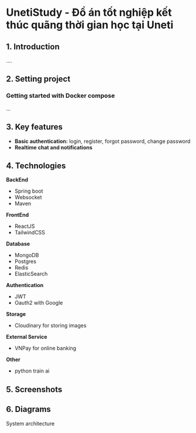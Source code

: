 # UnetiStudy - Đồ án tốt nghiệp kết thúc quãng thời gian học tại Uneti

## 1. Introduction
....

## 2. Setting project
### Getting started with Docker compose
...

## 3. Key features
- **Basic authentication:** login, register, forgot password, change password
- **Realtime chat and notifications**

## 4. Technologies

**BackEnd**

- Spring boot
- Websocket
- Maven

**FrontEnd**
- ReactJS
- TailwindCSS

**Database**
- MongoDB
- Postgres
- Redis
- ElasticSearch

**Authentication**
- JWT
- Oauth2 with Google

**Storage**
- Cloudinary for storing images

**External Service**
- VNPay for online banking

**Other**
- python train ai

## 5. Screenshots
 
## 6. Diagrams

System architecture
